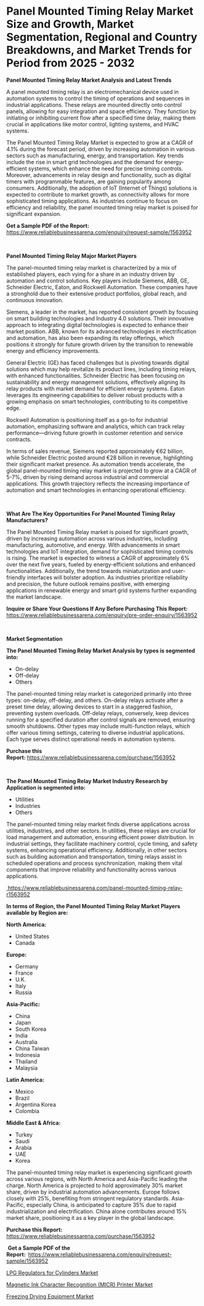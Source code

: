 <p><h1>Panel Mounted Timing Relay Market Size and Growth, Market Segmentation, Regional and Country Breakdowns, and Market Trends for Period from 2025 -  2032</h1></p><p><strong>Panel Mounted Timing Relay Market Analysis and Latest Trends</strong></p>
<p><p>A panel mounted timing relay is an electromechanical device used in automation systems to control the timing of operations and sequences in industrial applications. These relays are mounted directly onto control panels, allowing for easy integration and space efficiency. They function by initiating or inhibiting current flow after a specified time delay, making them crucial in applications like motor control, lighting systems, and HVAC systems.</p><p>The Panel Mounted Timing Relay Market is expected to grow at a CAGR of 4.1% during the forecast period, driven by increasing automation in various sectors such as manufacturing, energy, and transportation. Key trends include the rise in smart grid technologies and the demand for energy-efficient systems, which enhance the need for precise timing controls. Moreover, advancements in relay design and functionality, such as digital timers with programmable features, are gaining popularity among consumers. Additionally, the adoption of IoT (Internet of Things) solutions is expected to contribute to market growth, as connectivity allows for more sophisticated timing applications. As industries continue to focus on efficiency and reliability, the panel mounted timing relay market is poised for significant expansion.</p></p>
<p><strong>Get a Sample PDF of the Report:&nbsp;</strong> <a href="https://www.reliablebusinessarena.com/enquiry/request-sample/1563952?utm_campaign=2175&utm_medium=2&utm_source=Github&utm_content=ia&utm_term=11042025&utm_id=panel-mounted-timing-relay">https://www.reliablebusinessarena.com/enquiry/request-sample/1563952</a></p>
<p>&nbsp;</p>
<p><strong>Panel Mounted Timing Relay Major Market Players</strong></p>
<p><p>The panel-mounted timing relay market is characterized by a mix of established players, each vying for a share in an industry driven by automation and control solutions. Key players include Siemens, ABB, GE, Schneider Electric, Eaton, and Rockwell Automation. These companies have a stronghold due to their extensive product portfolios, global reach, and continuous innovation.</p><p>Siemens, a leader in the market, has reported consistent growth by focusing on smart building technologies and Industry 4.0 solutions. Their innovative approach to integrating digital technologies is expected to enhance their market position. ABB, known for its advanced technologies in electrification and automation, has also been expanding its relay offerings, which positions it strongly for future growth driven by the transition to renewable energy and efficiency improvements.</p><p>General Electric (GE) has faced challenges but is pivoting towards digital solutions which may help revitalize its product lines, including timing relays, with enhanced functionalities. Schneider Electric has been focusing on sustainability and energy management solutions, effectively aligning its relay products with market demand for efficient energy systems. Eaton leverages its engineering capabilities to deliver robust products with a growing emphasis on smart technologies, contributing to its competitive edge.</p><p>Rockwell Automation is positioning itself as a go-to for industrial automation, emphasizing software and analytics, which can track relay performance—driving future growth in customer retention and service contracts.</p><p>In terms of sales revenue, Siemens reported approximately €62 billion, while Schneider Electric posted around €28 billion in revenue, highlighting their significant market presence. As automation trends accelerate, the global panel-mounted timing relay market is projected to grow at a CAGR of 5-7%, driven by rising demand across industrial and commercial applications. This growth trajectory reflects the increasing importance of automation and smart technologies in enhancing operational efficiency.</p></p>
<p>&nbsp;</p>
<p><strong>What Are The Key Opportunities For Panel Mounted Timing Relay Manufacturers?</strong></p>
<p><p>The Panel Mounted Timing Relay market is poised for significant growth, driven by increasing automation across various industries, including manufacturing, automotive, and energy. With advancements in smart technologies and IoT integration, demand for sophisticated timing controls is rising. The market is expected to witness a CAGR of approximately 6% over the next five years, fueled by energy-efficient solutions and enhanced functionalities. Additionally, the trend towards miniaturization and user-friendly interfaces will bolster adoption. As industries prioritize reliability and precision, the future outlook remains positive, with emerging applications in renewable energy and smart grid systems further expanding the market landscape.</p></p>
<p><strong>Inquire or Share Your Questions If Any Before Purchasing This Report:</strong> <a href="https://www.reliablebusinessarena.com/enquiry/pre-order-enquiry/1563952?utm_campaign=2175&utm_medium=2&utm_source=Github&utm_content=ia&utm_term=11042025&utm_id=panel-mounted-timing-relay">https://www.reliablebusinessarena.com/enquiry/pre-order-enquiry/1563952</a></p>
<p>&nbsp;</p>
<p><strong>Market Segmentation</strong></p>
<p><strong>The Panel Mounted Timing Relay Market Analysis by types is segmented into:</strong></p>
<p><ul><li>On-delay</li><li>Off-delay</li><li>Others</li></ul></p>
<p><p>The panel-mounted timing relay market is categorized primarily into three types: on-delay, off-delay, and others. On-delay relays activate after a preset time delay, allowing devices to start in a staggered fashion, preventing system overloads. Off-delay relays, conversely, keep devices running for a specified duration after control signals are removed, ensuring smooth shutdowns. Other types may include multi-function relays, which offer various timing settings, catering to diverse industrial applications. Each type serves distinct operational needs in automation systems.</p></p>
<p><strong>Purchase this Report:&nbsp;</strong><a href="https://www.reliablebusinessarena.com/purchase/1563952?utm_campaign=2175&utm_medium=2&utm_source=Github&utm_content=ia&utm_term=11042025&utm_id=panel-mounted-timing-relay">https://www.reliablebusinessarena.com/purchase/1563952</a></p>
<p>&nbsp;</p>
<p><strong>The Panel Mounted Timing Relay Market Industry Research by Application is segmented into:</strong></p>
<p><ul><li>Utilities</li><li>Industries</li><li>Others</li></ul></p>
<p><p>The panel-mounted timing relay market finds diverse applications across utilities, industries, and other sectors. In utilities, these relays are crucial for load management and automation, ensuring efficient power distribution. In industrial settings, they facilitate machinery control, cycle timing, and safety systems, enhancing operational efficiency. Additionally, in other sectors such as building automation and transportation, timing relays assist in scheduled operations and process synchronization, making them vital components that improve reliability and functionality across various applications.</p></p>
<p><a href="https://www.reliablebusinessarena.com/panel-mounted-timing-relay-r1563952?utm_campaign=2175&utm_medium=2&utm_source=Github&utm_content=ia&utm_term=11042025&utm_id=panel-mounted-timing-relay">&nbsp;https://www.reliablebusinessarena.com/panel-mounted-timing-relay-r1563952</a></p>
<p><strong>In terms of Region, the Panel Mounted Timing Relay Market Players available by Region are:</strong></p>
<p>
    <p> <strong> North America: </strong>
        <ul>
            <li>United States</li>
            <li>Canada</li>
        </ul>
        </p> 
    <p> <strong> Europe: </strong>
        <ul>
            <li>Germany</li>
            <li>France</li>
            <li>U.K.</li>
            <li>Italy</li>
            <li>Russia</li>
        </ul>
        </p> 
    <p> <strong> Asia-Pacific: </strong>
        <ul>
            <li>China</li>
            <li>Japan</li>
            <li>South Korea</li>
            <li>India</li>
            <li>Australia</li>
            <li>China Taiwan</li>
            <li>Indonesia</li>
            <li>Thailand</li>
            <li>Malaysia</li>
        </ul>
        </p> 
    <p> <strong> Latin America: </strong>
        <ul>
            <li>Mexico</li>
            <li>Brazil</li>
            <li>Argentina Korea</li>
            <li>Colombia</li>
        </ul>
        </p> 
    <p> <strong> Middle East & Africa: </strong>
        <ul>
            <li>Turkey</li>
            <li>Saudi</li>
            <li>Arabia</li>
            <li>UAE</li>
            <li>Korea</li>
        </ul>
    </p>
    </p>
<p><p>The panel-mounted timing relay market is experiencing significant growth across various regions, with North America and Asia-Pacific leading the charge. North America is projected to hold approximately 30% market share, driven by industrial automation advancements. Europe follows closely with 25%, benefiting from stringent regulatory standards. Asia-Pacific, especially China, is anticipated to capture 35% due to rapid industrialization and electrification. China alone contributes around 15% market share, positioning it as a key player in the global landscape.</p></p>
<p><strong>Purchase this Report: </strong><a href="https://www.reliablebusinessarena.com/purchase/1563952?utm_campaign=2175&utm_medium=2&utm_source=Github&utm_content=ia&utm_term=11042025&utm_id=panel-mounted-timing-relay">https://www.reliablebusinessarena.com/purchase/1563952</a></p>
<p>&nbsp;<strong>Get a Sample PDF of the Report:&nbsp;&nbsp;</strong><a href="https://www.reliablebusinessarena.com/enquiry/request-sample/1563952?utm_campaign=2175&utm_medium=2&utm_source=Github&utm_content=ia&utm_term=11042025&utm_id=panel-mounted-timing-relay">https://www.reliablebusinessarena.com/enquiry/request-sample/1563952</a></p>
<p><strong></strong></p>
<p><p><a href="https://github.com/rubiogruis0p/Market-Research-Report-List-1/blob/main/lpg-regulators-for-cylinders-market.md?utm_campaign=2175&utm_medium=2&utm_source=Github&utm_content=ia&utm_term=11042025&utm_id=panel-mounted-timing-relay">LPG Regulators for Cylinders Market</a></p><p><a href="https://github.com/kaniselway4c/Market-Research-Report-List-1/blob/main/magnetic-ink-character-recognition-micr-printer-market.md?utm_campaign=2175&utm_medium=2&utm_source=Github&utm_content=ia&utm_term=11042025&utm_id=panel-mounted-timing-relay">Magnetic Ink Character Recognition (MICR) Printer Market</a></p><p><a href="https://github.com/steegwajma22/Market-Research-Report-List-1/blob/main/freezing-drying-equipment-market.md?utm_campaign=2175&utm_medium=2&utm_source=Github&utm_content=ia&utm_term=11042025&utm_id=panel-mounted-timing-relay">Freezing Drying Equipment Market</a></p></p>